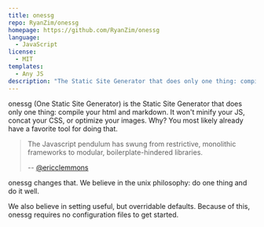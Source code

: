 ```yaml
---
title: onessg
repo: RyanZim/onessg
homepage: https://github.com/RyanZim/onessg
language:
  - JavaScript
license:
  - MIT
templates:
  - Any JS
description: "The Static Site Generator that does only one thing: compile your html and markdown."
---
```


onessg (One Static Site Generator) is the Static Site Generator that does only one thing: compile your html and markdown. It won't minify your JS, concat your CSS, or optimize your images. Why? You most likely already have a favorite tool for doing that.

> The Javascript pendulum has swung from restrictive, monolithic frameworks to modular, boilerplate-hindered libraries.
>
> -- [@ericclemmons](https://medium.com/@ericclemmons/javascript-fatigue-48d4011b6fc4#.7xcwmnave)

onessg changes that. We believe in the unix philosophy: do one thing and do it well.

We also believe in setting useful, but overridable defaults. Because of this, onessg requires no configuration files to get started.
